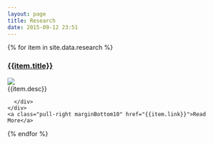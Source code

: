 ```yaml
---
layout: page
title: Research
date: 2015-09-12 23:51
---
```



{% for item in site.data.research %}
<div class='row'>
  <div class=" blog-short col-md-12" >
    <div class='row' >
      <a href="{{item.link}}"><h3>{{item.title}}</h3></a>
      <div class='col-md-4 col-xs-12'>
        <a href="{{item.link}}"><img class='img-responsive' src='{{item.img}}'></a>
      </div>
      <div class='col-xs-12 col-md-8'>
        {{item.desc}}
        
      </div>
    </div>
    <a class="pull-right marginBottom10" href="{{item.link}}">Read More</a>
  </div>
</div>
{% endfor %}
